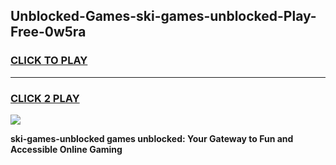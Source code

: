 
## Unblocked-Games-ski-games-unblocked-Play-Free-0w5ra
<h3>
<a href="https://premium76.site?title=ski-games-unblocked&ref=21A">CLICK TO PLAY</a></h3>
<hr>

<h3>
<a href="https://premium76.site?title=ski-games-unblocked&ref=21A">CLICK 2 PLAY</a>
  
</h3>

<a href="https://premium76.site?title=ski-games-unblocked&ref=21A"><img src="https://clearcache.store/games.png"></a>


**ski-games-unblocked games unblocked: Your Gateway to Fun and Accessible Online Gaming**
